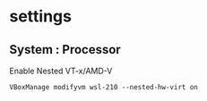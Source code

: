 # settings

## System : Processor

Enable Nested VT-x/AMD-V

```
VBoxManage modifyvm wsl-210 --nested-hw-virt on
```
